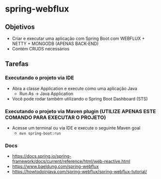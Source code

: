 # spring-webflux

## Objetivos
- Criar e executar uma aplicação com Spring Boot com WEBFLUX + NETTY + MONGODB (APENAS BACK-END)
- Contém CRUDS necessários

## Tarefas

### Executando o projeto via IDE
- Abra a classe Application e execute como uma aplicação Java 
  - Run As -> Java Application
- Você pode rodar também utilizando o Spring Boot Dashboard (STS)

### Executando o projeto via Maven plugin (UTILIZE APENAS ESTE COMANDO PARA EXECUTAR O PROJETO)
- Acesse um terminal ou via IDE e execute o seguinte Maven goal
  - `mvn spring-boot:run`

### Docs
- https://docs.spring.io/spring-framework/docs/current/reference/html/web-reactive.html
- https://www.baeldung.com/spring-webflux
- https://howtodoinjava.com/spring-webflux/spring-webflux-tutorial/
